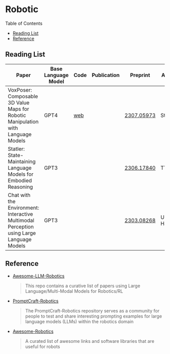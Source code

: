 # Robotic

Table of Contents

- [Reading List](#reading-list)
- [Reference](#reference)

## Reading List

| Paper                                                                                    | Base Language Model | Code                            | Publication | Preprint                                    | Affiliation         |
| ---------------------------------------------------------------------------------------- | ------------------- | ------------------------------- | ----------- | ------------------------------------------- | ------------------- |
| VoxPoser: Composable 3D Value Maps for Robotic Manipulation with Language Models         | GPT4                | [web](https://voxposer.github.io/) |             | [2307.05973](https://arxiv.org/abs/2307.05973) | Stanford            |
| Statler: State-Maintaining Language Models for Embodied Reasoning                        | GPT3                |                                 |             | [2306.17840](https://arxiv.org/abs/2306.17840) | TTIC                |
| Chat with the Environment: Interactive Multimodal Perception using Large Language Models | GPT3                |                                 |             | [2303.08268](https://arxiv.org/abs/2303.08268) | Universitat Hamburg |

## Reference

- [Awesome-LLM-Robotics](https://github.com/GT-RIPL/Awesome-LLM-Robotics)
  > This repo contains a curative list of papers using Large Language/Multi-Modal Models for Robotics/RL
  >
- [PromptCraft-Robotics](https://github.com/microsoft/PromptCraft-Robotics)
  > The PromptCraft-Robotics repository serves as a community for people to test and share interesting prompting examples for large language models (LLMs) within the robotics domain
  >
- [Awesome-Robotics](https://github.com/ahundt/awesome-robotics)
  > A curated list of awesome links and software libraries that are useful for robots
  >
